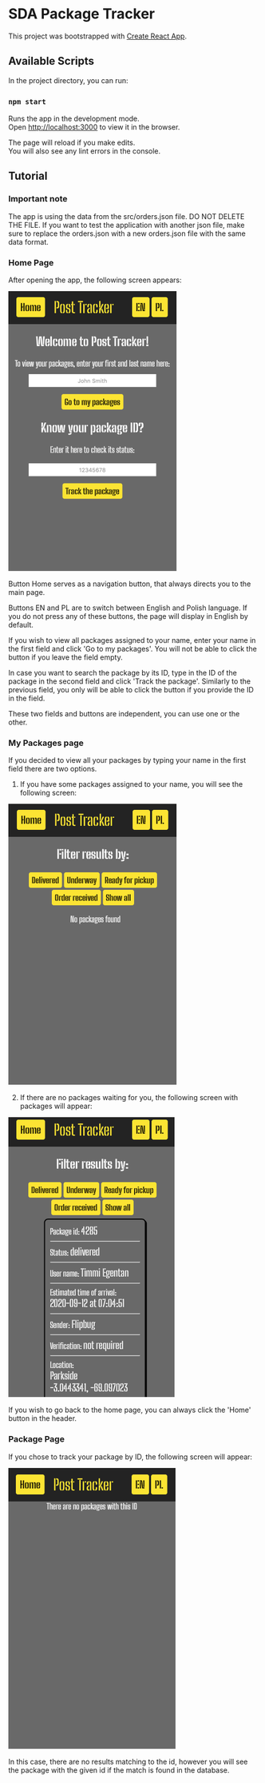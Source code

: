 # SDA Package Tracker

This project was bootstrapped with [Create React App](https://github.com/facebook/create-react-app).

## Available Scripts

In the project directory, you can run:

### `npm start`

Runs the app in the development mode.\
Open [http://localhost:3000](http://localhost:3000) to view it in the browser.

The page will reload if you make edits.\
You will also see any lint errors in the console.

## Tutorial

### Important note

The app is using the data from the src/orders.json file.
DO NOT DELETE THE FILE. 
If you want to test the application with another json file, make sure to replace the orders.json
with a new orders.json file with the same data format.

### Home Page
After opening the app, the following screen appears:

![Home page](src/readme-img/homescreen.png)

Button Home serves as a navigation button, that always directs you to the main page.

Buttons EN and PL are to switch between English and Polish language. If you do not press any of these
buttons, the page will display in English by default.

If you wish to view all packages assigned to your name, enter your name in the first field and click
'Go to my packages'. You will not be able to click the button if you leave the field empty.

In case you want to search the package by its ID, type in the ID of the package in the second field
and click 'Track the package'. Similarly to the previous field, you only will be able to click the button
if you provide the ID in the field.

These two fields and buttons are independent, you can use one or the other.

### My Packages page

If you decided to view all your packages by typing your name in the first field there are two options.

1. If you have some packages assigned to your name, you will see the following screen:

![MyPackages](src/readme-img/mypackages.png)

2. If there are no packages waiting for you, the following screen with packages will appear:

![MyPackages with cards](src/readme-img/mypackages-not-empty.png)

If you wish to go back to the home page, you can always click the 'Home' button in the header.

### Package Page

If you chose to track your package by ID, the following screen will appear:

![PackagePage](src/readme-img/packagepage.png)

In this case, there are no results matching to the id, however you will see
the package with the given id if the match is found in the database.
